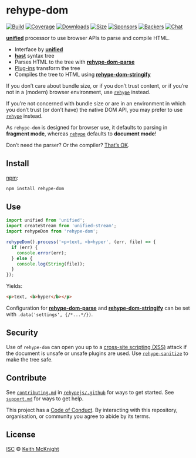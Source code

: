 # rehype-dom

[![Build][build-badge]][build]
[![Coverage][coverage-badge]][coverage]
[![Downloads][downloads-badge]][downloads]
[![Size][size-badge]][size]
[![Sponsors][sponsors-badge]][collective]
[![Backers][backers-badge]][collective]
[![Chat][chat-badge]][chat]

[**unified**][unified] processor to use browser APIs to parse and compile HTML.

*   Interface by [**unified**][unified]
*   [**hast**][hast] syntax tree
*   Parses HTML to the tree with [**rehype-dom-parse**][parse]
*   [Plug-ins][plugins] transform the tree
*   Compiles the tree to HTML using [**rehype-dom-stringify**][stringify]

If you don’t care about bundle size, or if you don’t trust content, or if you’re
not in a (modern) browser environment, use [`rehype`][rehype] instead.

If you’re not concerned with bundle size or are in an environment in which you
don’t trust (or don’t have) the native DOM API, you may prefer to use
[`rehype`][rehype] instead.

As `rehype-dom` is designed for browser use, it defaults to parsing in
**fragment mode**, whereas [`rehype`][rehype] defaults to **document mode**!

Don’t need the parser?
Or the compiler?
[That’s OK][unified-usage].

## Install

[npm][]:

```sh
npm install rehype-dom
```

## Use

```js
import unified from 'unified';
import createStream from 'unified-stream';
import rehypeDom from 'rehype-dom';

rehypeDom().process('<p>text, <b>hyper', (err, file) => {
  if (err) {
    console.error(err);
  } else {
    console.log(String(file));
  }
});
```

Yields:

```html
<p>text, <b>hyper</b></p>
```

Configuration for [**rehype-dom-parse**][parse] and
[**rehype-dom-stringify**][stringify] can be set with
`.data('settings', {/*...*/})`.

## Security

Use of `rehype-dom` can open you up to a [cross-site scripting (XSS)][xss]
attack if the document is unsafe or unsafe plugins are used.
Use [`rehype-sanitize`][sanitize] to make the tree safe.

## Contribute

See [`contributing.md`][contributing] in [`rehypejs/.github`][health] for ways
to get started.
See [`support.md`][support] for ways to get help.

This project has a [Code of Conduct][coc].
By interacting with this repository, organisation, or community you agree to
abide by its terms.

## License

[ISC][license] © [Keith McKnight][author]

<!-- Definitions -->

[build-badge]: https://github.com/rehypejs/rehype-dom/workflows/main/badge.svg

[build]: https://github.com/rehypejs/rehype-dom/actions

[coverage-badge]: https://img.shields.io/codecov/c/github/rehypejs/rehype-dom.svg

[coverage]: https://codecov.io/github/rehypejs/rehype-dom

[downloads-badge]: https://img.shields.io/npm/dm/rehype-dom.svg

[downloads]: https://www.npmjs.com/package/rehype-dom

[size-badge]: https://img.shields.io/bundlephobia/minzip/rehype-dom.svg

[size]: https://bundlephobia.com/result?p=rehype-dom

[sponsors-badge]: https://opencollective.com/unified/sponsors/badge.svg

[backers-badge]: https://opencollective.com/unified/backers/badge.svg

[collective]: https://opencollective.com/unified

[chat-badge]: https://img.shields.io/badge/chat-discussions-success.svg

[chat]: https://github.com/rehypejs/rehype/discussions

[npm]: https://docs.npmjs.com/cli/install

[author]: https://keith.mcknig.ht

[license]: https://github.com/rehypejs/rehype-dom/blob/main/license

[health]: https://github.com/rehypejs/.github

[contributing]: https://github.com/rehypejs/.github/blob/HEAD/contributing.md

[support]: https://github.com/rehypejs/.github/blob/HEAD/support.md

[coc]: https://github.com/rehypejs/.github/blob/HEAD/code-of-conduct.md

[unified]: https://github.com/unifiedjs/unified

[hast]: https://github.com/syntax-tree/hast

[parse]: https://github.com/rehypejs/rehype-dom/blob/main/packages/rehype-dom-parse

[stringify]: https://github.com/rehypejs/rehype-dom/blob/main/packages/rehype-dom-stringify

[plugins]: https://github.com/rehypejs/rehype/blob/HEAD/doc/plugins.md

[rehype]: https://github.com/rehypejs/rehype/tree/HEAD/packages/rehype

[unified-usage]: https://github.com/unifiedjs/unified#usage

[xss]: https://en.wikipedia.org/wiki/Cross-site_scripting

[sanitize]: https://github.com/rehypejs/rehype-sanitize
